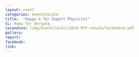 ```yaml
---
layout: event
categories: eventolocale
title:  "Happy h for Expert Physicist"
CL: Roma Tor Vergata
locandina: /img/eventilocali/2016-RTV-natale/locandina.pdf
gallery:
report:
facebook: 
link:
---
```

